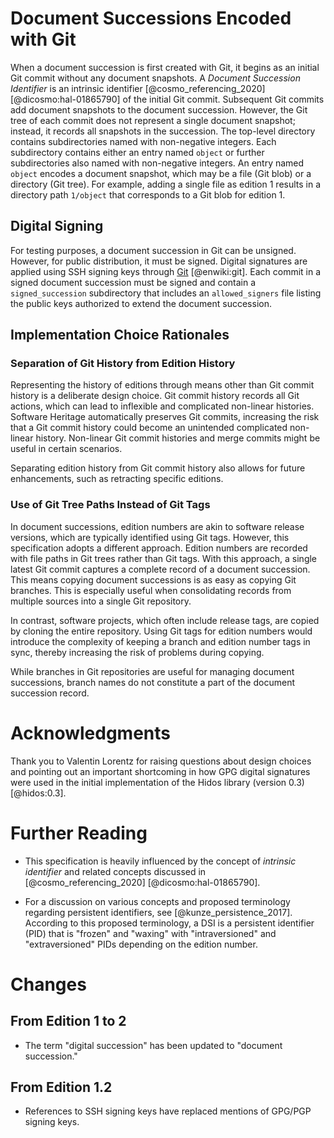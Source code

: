 
# Document Successions Encoded with Git

When a document succession is first created with Git, it begins as an
initial Git commit without any document snapshots.
A *Document Succession Identifier* is an intrinsic identifier
[@cosmo_referencing_2020] [@dicosmo:hal-01865790] of the initial Git commit.
Subsequent Git commits add document snapshots to the document succession.
However, the Git tree of each commit does not represent a single document snapshot;
instead, it records all snapshots in the succession.
The top-level directory contains subdirectories named with non-negative integers.
Each subdirectory contains either an entry named `object` or further subdirectories also
named with non-negative integers.
An entry named `object` encodes a document snapshot,
which may be a file (Git blob) or a directory (Git tree).
For example, adding a single file as edition 1 results in a
directory path `1/object` that corresponds to a Git blob for edition 1.

<!-- copybreak -->

## Digital Signing

For testing purposes, a document succession in Git can be unsigned.
However, for public distribution, it must be signed.
Digital signatures are applied using SSH signing keys through
[Git](https://en.wikipedia.org/wiki/Git) [@enwiki:git].
Each commit in a signed document succession must be signed
and contain a `signed_succession` subdirectory that includes an
`allowed_signers` file listing the public keys authorized to extend the document
succession.

<!-- copybreak -->

## Implementation Choice Rationales

### Separation of Git History from Edition History

Representing the history of editions through means other than Git commit history
is a deliberate design choice.
Git commit history records all Git actions,
which can lead to inflexible and complicated non-linear histories.
Software Heritage automatically preserves Git commits,
increasing the risk that a Git commit history could become
an unintended complicated non-linear history.
Non-linear Git commit histories and merge commits might be useful in certain scenarios.

Separating edition history from Git commit history also allows
for future enhancements, such as retracting specific editions.

<!-- copybreak -->

### Use of Git Tree Paths Instead of Git Tags

In document successions, edition numbers are akin to software release versions,
which are typically identified using Git tags.
However, this specification adopts a different approach.
Edition numbers are recorded with file paths in Git trees rather than Git tags.
With this approach, a single latest Git commit captures a complete record of a document succession.
This means copying document successions is as easy as copying Git branches.
This is especially useful when consolidating records from multiple sources into a single Git repository.

In contrast, software projects, which often include release tags,
are copied by cloning the entire repository.
Using Git tags for edition numbers would
introduce the complexity of keeping a branch and edition number tags in sync,
thereby increasing the risk of problems during copying.

While branches in Git repositories are useful for managing document successions,
branch names do not constitute a part of the document succession record.

<!-- copybreak -->

# Acknowledgments

Thank you to Valentin Lorentz for raising questions about design choices
and pointing out an important shortcoming in how GPG digital signatures were used
in the initial implementation of the Hidos library (version 0.3) [@hidos:0.3].


# Further Reading

* This specification is heavily influenced by the concept of *intrinsic identifier* and
  related concepts discussed in
  [@cosmo_referencing_2020] [@dicosmo:hal-01865790].

* For a discussion on various concepts and proposed terminology regarding persistent
  identifiers, see [@kunze_persistence_2017]. According to this proposed terminology,
  a DSI is a persistent identifier (PID) that is "frozen" and "waxing" with
  "intraversioned" and "extraversioned" PIDs depending on the edition number.


# Changes

## From Edition 1 to 2

* The term "digital succession" has been updated to "document succession."

## From Edition 1.2

* References to SSH signing keys have replaced mentions of GPG/PGP signing keys.

